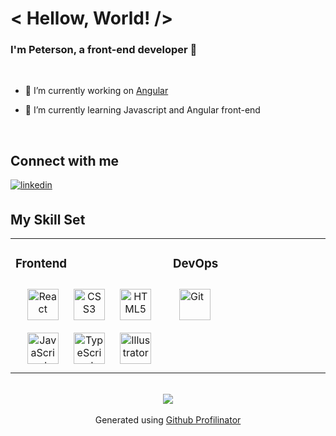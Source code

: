 # < Hellow, World! />  

### I'm Peterson, a front-end developer 🚀  
  
  <br/>

- 🔭 I’m currently working on <a href="https://angular.io/" target="_blank">Angular</a>
  

- 🌱 I’m currently learning Javascript and Angular front-end  
  

<br/>  

## Connect with me  

<a href="https://linkedin.com/in/petersonperez" target="_blank">
<img src=https://img.shields.io/badge/linkedin-%231E77B5.svg?&style=for-the-badge&logo=linkedin&logoColor=white alt=linkedin style="margin-bottom: 5px;" />
</a>

## My Skill Set  
<table><tr><td valign="top" width="33%">



### Frontend  
 <div align="center">
<a href="https://reactjs.org/" target="_blank"><img style="margin: 10px" src="https://profilinator.rishav.dev/skills-assets/react-original-wordmark.svg" alt="React" height="50" /></a>   
<a href="https://www.w3schools.com/css/" target="_blank"><img style="margin: 10px" src="https://profilinator.rishav.dev/skills-assets/css3-original-wordmark.svg" alt="CSS3" height="50" /></a>  
<a href="https://en.wikipedia.org/wiki/HTML5" target="_blank"><img style="margin: 10px" src="https://profilinator.rishav.dev/skills-assets/html5-original-wordmark.svg" alt="HTML5" height="50" /></a>    
<a href="https://www.javascript.com/" target="_blank"><img style="margin: 10px" src="https://profilinator.rishav.dev/skills-assets/javascript-original.svg" alt="JavaScript" height="50" /></a>  
<a href="https://www.typescriptlang.org/" target="_blank"><img style="margin: 10px" src="https://profilinator.rishav.dev/skills-assets/typescript-original.svg" alt="TypeScript" height="50" /></a>  
<a href="https://www.adobe.com/in/products/illustrator.html" target="_blank"><img style="margin: 10px" src="https://profilinator.rishav.dev/skills-assets/adobe_illustrator-icon.svg" alt="Illustrator" height="50" /></a>  
<div/>

</td><td valign="top" width="33%">
  
  ### DevOps  
   
<a href="https://github.com/" target="_blank"><img style="margin: 10px" src="https://profilinator.rishav.dev/skills-assets/git-scm-icon.svg" alt="Git" height="50" /></a>  
  
</td></tr></table>  

<br/>  
  
<div align="center">
<img src="https://komarev.com/ghpvc/?username=rishavanand&&style=flat-square" align="center" />
</div>
  
<br />

<div align="center">Generated using <a href="https://profilinator.rishav.dev/" target="_blank">Github Profilinator</a></div>
